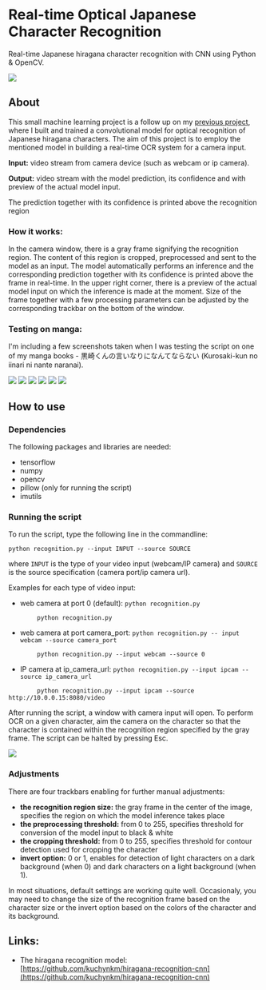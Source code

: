 # Real-time Optical Japanese Character Recognition

Real-time Japanese hiragana character recognition with CNN using Python & OpenCV.

<img src="figures/preview.gif" >




## About

This small machine learning project is a follow up on my [previous project](https://github.com/kuchynkm/hiragana-recognition-cnn), 
where I built and trained a convolutional model for optical recognition of Japanese hiragana characters. 
The aim of this project is to employ the mentioned model in building a real-time OCR system for a camera input.

**Input:** video stream from camera device (such as webcam or ip camera).


**Output:** video stream with the model prediction, its confidence and with preview of the actual model input. 

The prediction together with its confidence is printed above the recognition region

### How it works:

In the camera window, there is a gray frame signifying the recognition region. 
The content of this region is cropped, preprocessed and sent to the model as an input. 
The model automatically performs an inference and the corresponding prediction together with its confidence is printed above the frame in real-time. 
In the upper right corner, there is a preview of the actual model input on which the inference is made at the moment. 
Size of the frame together with a few processing parameters can be adjusted by the corresponding trackbar on the bottom of the window.

### Testing on manga: 
I'm including a few screenshots taken when I was testing the script on one of my manga books - 黒崎くんの言いなりになんてならない (Kurosaki-kun no iinari ni nante naranai). 

<img src="figures/2.png" caption >
<img src="figures/3.png" caption >
<img src="figures/4.png" caption >
<img src="figures/5.png" caption >
<img src="figures/6.png" caption >
<img src="figures/1.png" caption >


## How to use

### Dependencies
The following packages and libraries are needed:
* tensorflow 
* numpy
* opencv
* pillow (only for running the script)
* imutils


### Running the script
To run the script, type the following line in the commandline: 

```
python recognition.py --input INPUT --source SOURCE
```

 where `INPUT` is the type of your video input (webcam/IP camera) and `SOURCE` is the source specification (camera port/ip camera url). 

Examples for each type of video input:
* web camera at port 0 (default): `python recognition.py`  
```
    	python recognition.py
```
* web camera at port camera_port: `python recognition.py -- input webcam --source camera_port`  
```
    	python recognition.py --input webcam --source 0
```
* IP camera at ip_camera_url: `python recognition.py --input ipcam --source ip_camera_url` 
```
    	python recognition.py --input ipcam --source http://10.0.0.15:8080/video
```

After running the script, a window with camera input will open. 
To perform OCR on a given character, aim the camera on the character so that the 
character is contained within the recognition region specified by the gray frame. 
The script can be halted by pressing Esc.

<img src="figures/full_img.png" >


### Adjustments

There are four trackbars enabling for further manual adjustments:
* **the recognition region size:** the gray frame in the center of the image, specifies the region on which the model inference takes place
* **the preprocessing threshold:** from 0 to 255, specifies threshold for conversion of the model input to black & white  
* **the cropping threshold:** from 0 to 255, specifies threshold for contour detection used for cropping the character 
* **invert option:** 0 or 1, enables for detection of light characters on a dark background (when 0) and dark characters on a light background (when 1).

In most situations, default settings are working quite well. Occasionaly, you may need to change the size of the recognition frame based on the character size or 
the invert option based on the colors of the character and its background.


## Links:
* The hiragana recognition model: [https://github.com/kuchynkm/hiragana-recognition-cnn](https://github.com/kuchynkm/hiragana-recognition-cnn)
